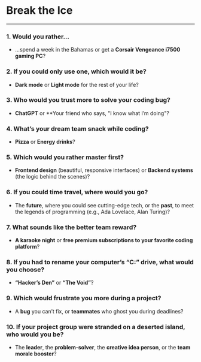 # Break the Ice
 
---

### **1. Would you rather...**
- ...spend a week in the Bahamas or get a **Corsair Vengeance i7500 gaming PC**?  


### **2. If you could only use one, which would it be?**
- **Dark mode** or **Light mode** for the rest of your life?  


### **3. Who would you trust more to solve your coding bug?**
- **ChatGPT** or **Your friend who says, "I know what I’m doing"?  


### **4. What’s your dream team snack while coding?**
- **Pizza** or **Energy drinks**?  


### **5. Which would you rather master first?**
- **Frontend design** (beautiful, responsive interfaces) or **Backend systems** (the logic behind the scenes)?  

### **6. If you could time travel, where would you go?**
- The **future**, where you could see cutting-edge tech, or the **past**, to meet the legends of programming (e.g., Ada Lovelace, Alan Turing)?  


### **7. What sounds like the better team reward?**
- **A karaoke night** or **free premium subscriptions to your favorite coding platform**?  


### **8. If you had to rename your computer’s “C:” drive, what would you choose?**
- **“Hacker’s Den”** or **“The Void”**?  


### **9. Which would frustrate you more during a project?**
- A **bug** you can’t fix, or **teammates** who ghost you during deadlines?  


### **10. If your project group were stranded on a deserted island, who would you be?**
- The **leader**, the **problem-solver**, the **creative idea person**, or the **team morale booster**?  
